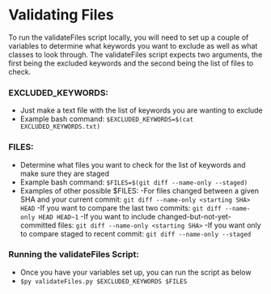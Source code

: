 # Validating Files

To run the validateFiles script locally, you will need to set up a couple of variables to determine what keywords you want to exclude as well as what classes to look through. The validateFiles script expects two arguments, the first being the excluded keywords and the second being the list of files to check. 

### EXCLUDED_KEYWORDS:
- Just make a text file with the list of keywords you are wanting to exclude 
- Example bash command: ``` $EXCLUDED_KEYWORDS=$(cat EXCLUDED_KEYWORDS.txt) ```

### FILES:
- Determine what files you want to check for the list of keywords and make sure they are staged
- Example bash command: ``` $FILES=$(git diff --name-only --staged) ```
- Examples of other possible $FILES:
-For files changed between a given SHA and your current commit:
``` git diff --name-only <starting SHA> HEAD ```
-If you want to compare the last two commits:
``` git diff --name-only HEAD HEAD~1 ```
-If you want to include changed-but-not-yet-committed files:
``` git diff --name-only <starting SHA> ```
-If you want only to compare staged to recent commit:
``` git diff --name-only --staged ```

### Running the validateFiles Script:
- Once you have your variables set up, you can run the script as below
- ``` $py validateFiles.py $EXCLUDED_KEYWORDS $FILES ```